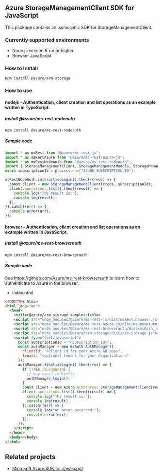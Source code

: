 ## Azure StorageManagementClient SDK for JavaScript

This package contains an isomorphic SDK for StorageManagementClient.

### Currently supported environments

- Node.js version 6.x.x or higher
- Browser JavaScript

### How to Install

```
npm install @azure/arm-storage
```

### How to use

#### nodejs - Authentication, client creation and list operations as an example written in TypeScript.

##### Install @azure/ms-rest-nodeauth

```
npm install @azure/ms-rest-nodeauth
```

##### Sample code

```ts
import * as msRest from "@azure/ms-rest-js";
import * as msRestAzure from "@azure/ms-rest-azure-js";
import * as msRestNodeAuth from "@azure/ms-rest-nodeauth";
import { StorageManagementClient, StorageManagementModels, StorageManagementMappers } from "@azure/arm-storage";
const subscriptionId = process.env["AZURE_SUBSCRIPTION_ID"];

msRestNodeAuth.interactiveLogin().then((creds) => {
  const client = new StorageManagementClient(creds, subscriptionId);
  client.operations.list().then((result) => {
    console.log("The result is:");
    console.log(result);
  });
}).catch((err) => {
  console.error(err);
});
```

#### browser - Authentication, client creation and list operations as an example written in JavaScript.

##### Install @azure/ms-rest-browserauth

```
npm install @azure/ms-rest-browserauth
```

##### Sample code

See https://github.com/Azure/ms-rest-browserauth to learn how to authenticate to Azure in the browser.

- index.html
```html
<!DOCTYPE html>
<html lang="en">
  <head>
    <title>@azure/arm-storage sample</title>
    <script src="node_modules/@azure/ms-rest-js/dist/msRest.browser.js"></script>
    <script src="node_modules/@azure/ms-rest-azure-js/dist/msRestAzure.js"></script>
    <script src="node_modules/@azure/ms-rest-browserauth/dist/msAuth.js"></script>
    <script src="node_modules/@azure/arm-storage/dist/arm-storage.js"></script>
    <script type="text/javascript">
      const subscriptionId = "<Subscription_Id>";
      const authManager = new msAuth.AuthManager({
        clientId: "<client id for your Azure AD app>",
        tenant: "<optional tenant for your organization>"
      });
      authManager.finalizeLogin().then((res) => {
        if (!res.isLoggedIn) {
          // may cause redirects
          authManager.login();
        }
        const client = new Azure.ArmStorage.StorageManagementClient(res.creds, subscriptionId);
        client.operations.list().then((result) => {
          console.log("The result is:");
          console.log(result);
        }).catch((err) => {
          console.log("An error occurred:");
          console.error(err);
        });
      });
    </script>
  </head>
  <body></body>
</html>
```

## Related projects

- [Microsoft Azure SDK for Javascript](https://github.com/Azure/azure-sdk-for-js)
